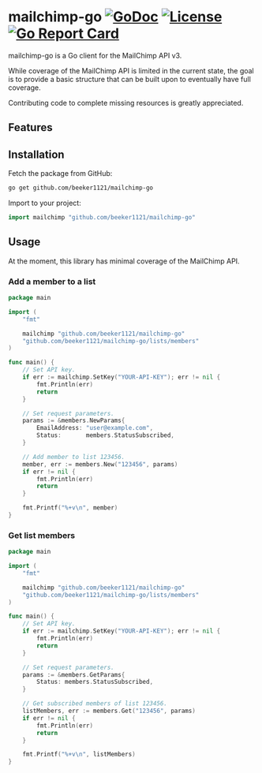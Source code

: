 # mailchimp-go [![GoDoc](http://img.shields.io/badge/godoc-reference-blue.svg)](http://godoc.org/github.com/beeker1121/mailchimp-go) [![License](http://img.shields.io/badge/license-mit_bsd-blue.svg)](https://raw.githubusercontent.com/beeker1121/mailchimp-go/master/LICENSE) [![Go Report Card](https://goreportcard.com/badge/github.com/beeker1121/mailchimp-go)](https://goreportcard.com/report/github.com/beeker1121/mailchimp-go)

mailchimp-go is a Go client for the MailChimp API v3.

While coverage of the MailChimp API is limited in the current state, the goal is to provide a basic structure that can be built upon to eventually have full coverage.

Contributing code to complete missing resources is greatly appreciated.

## Features

## Installation

Fetch the package from GitHub:

```sh
go get github.com/beeker1121/mailchimp-go
```

Import to your project:

```go
import mailchimp "github.com/beeker1121/mailchimp-go"
```

## Usage

At the moment, this library has minimal coverage of the MailChimp API.

### Add a member to a list

```go
package main

import (
	"fmt"

	mailchimp "github.com/beeker1121/mailchimp-go"
	"github.com/beeker1121/mailchimp-go/lists/members"
)

func main() {
	// Set API key.
	if err := mailchimp.SetKey("YOUR-API-KEY"); err != nil {
		fmt.Println(err)
		return
	}

	// Set request parameters.
	params := &members.NewParams{
		EmailAddress: "user@example.com",
		Status:       members.StatusSubscribed,
	}

	// Add member to list 123456.
	member, err := members.New("123456", params)
	if err != nil {
		fmt.Println(err)
		return
	}

	fmt.Printf("%+v\n", member)
}
```

### Get list members

```go
package main

import (
	"fmt"

	mailchimp "github.com/beeker1121/mailchimp-go"
	"github.com/beeker1121/mailchimp-go/lists/members"
)

func main() {
	// Set API key.
	if err := mailchimp.SetKey("YOUR-API-KEY"); err != nil {
		fmt.Println(err)
		return
	}

	// Set request parameters.
	params := &members.GetParams{
		Status: members.StatusSubscribed,
	}

	// Get subscribed members of list 123456.
	listMembers, err := members.Get("123456", params)
	if err != nil {
		fmt.Println(err)
		return
	}

	fmt.Printf("%+v\n", listMembers)
}
```